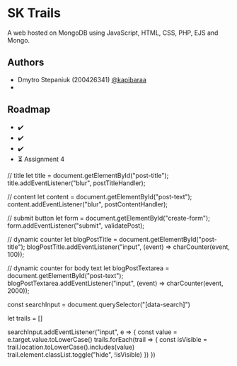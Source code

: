 
# SK Trails

A web hosted on MongoDB using JavaScript, HTML, CSS, PHP, EJS and Mongo.


## Authors

- Dmytro Stepaniuk (200426341) [@kapibaraa](https://www.github.com/kapibaraa)
- 


## Roadmap

- ✔️ 
- ✔️ 
- ✔️ 
- ⏳ Assignment 4


// title
let title = document.getElementById("post-title");
title.addEventListener("blur", postTitleHandler);

// content
let content = document.getElementById("post-text");
content.addEventListener("blur", postContentHandler);

// submit button
let form = document.getElementById("create-form");
form.addEventListener("submit", validatePost);

// dynamic counter
let blogPostTitle = document.getElementById("post-title");
blogPostTitle.addEventListener("input", (event) => charCounter(event, 100));

// dynamic counter for body text
let blogPostTextarea = document.getElementById("post-text");
blogPostTextarea.addEventListener("input", (event) => charCounter(event, 2000));


const searchInput = document.querySelector("[data-search]")

let trails = []

searchInput.addEventListener("input", e => {
  const value = e.target.value.toLowerCase()
  trails.forEach(trail => {
    const isVisible =
      trail.location.toLowerCase().includes(value)
    trail.element.classList.toggle("hide", !isVisible)
  })
})